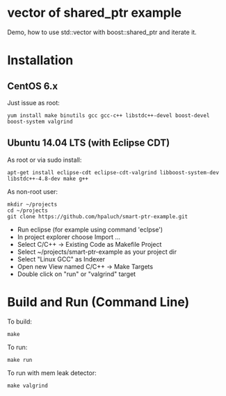 vector of shared_ptr example
============================

Demo, how to use std::vector with boost::shared_ptr and iterate it.

Installation
============

CentOS 6.x
----------
Just issue as root:

	yum install make binutils gcc gcc-c++ libstdc++-devel boost-devel boost-system valgrind


Ubuntu 14.04 LTS (with Eclipse CDT)
-----------------------------------

As root or via sudo install:

	apt-get install eclipse-cdt eclipse-cdt-valgrind libboost-system-dev libstdc++-4.8-dev make g++

As non-root user:

	mkdir ~/projects
	cd ~/projects
	git clone https://github.com/hpaluch/smart-ptr-example.git

* Run eclipse (for example using command 'eclpse')
* In project explorer choose Import ...
* Select C/C++ -> Existing Code as Makefile Project
* Select ~/projects/smart-ptr-example as your project dir
* Select "Linux GCC" as Indexer
* Open new View named C/C++ -> Make Targets
* Double click on "run" or "valgrind" target




Build and Run (Command Line)
============================

To build:

	make

To run:

	make run

To run with mem leak detector:

	make valgrind


